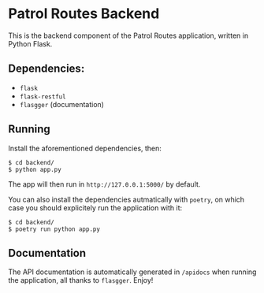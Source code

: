 # Patrol Routes Backend

This is the backend component of the Patrol Routes application, written
in Python Flask.

## Dependencies:
- `flask`
- `flask-restful`
- `flasgger` (documentation)

## Running

Install the aforementioned dependencies, then:

```
$ cd backend/
$ python app.py
```

The app will then run in `http://127.0.0.1:5000/` by default.

You can also install the dependencies autmatically with `poetry`, on
which case you should explicitely run the application with it:

```
$ cd backend/
$ poetry run python app.py
```

## Documentation

The API documentation is automatically generated in `/apidocs` when
running the application, all thanks to `flasgger`. Enjoy!
